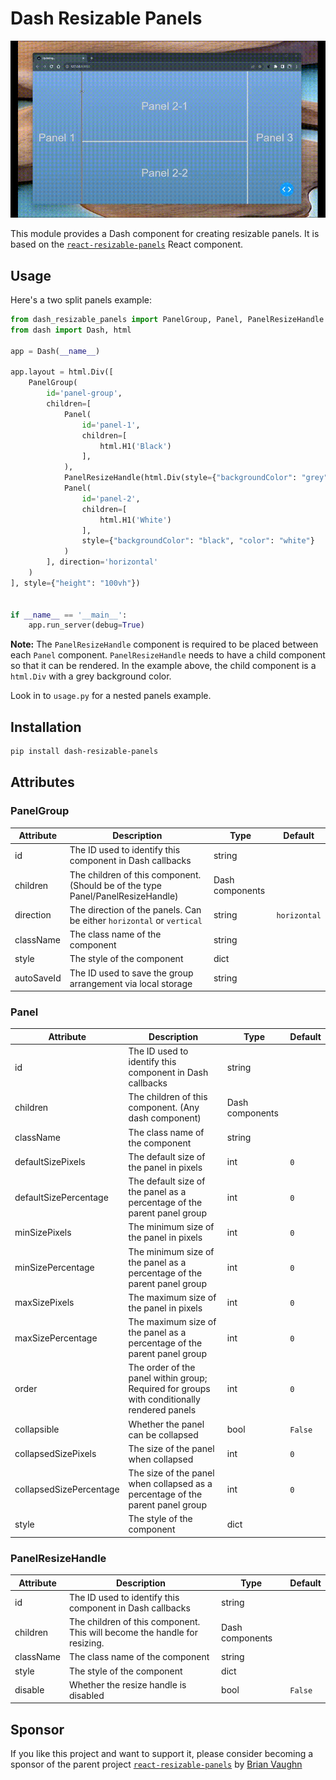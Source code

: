 # Dash Resizable Panels

![dash_resizable_handles](./assets/dash_resizable_panels.gif)

This module provides a Dash component for creating resizable panels. It is based on the 
[`react-resizable-panels`](https://github.com/bvaughn/react-resizable-panels) React component.

## Usage

Here's a two split panels example:

```python
from dash_resizable_panels import PanelGroup, Panel, PanelResizeHandle
from dash import Dash, html

app = Dash(__name__)

app.layout = html.Div([
    PanelGroup(
        id='panel-group',
        children=[
            Panel(
                id='panel-1',
                children=[
                    html.H1('Black')
                ],
            ),
            PanelResizeHandle(html.Div(style={"backgroundColor": "grey", "height": "100%", "width": "5px"})),
            Panel(
                id='panel-2',
                children=[
                    html.H1('White')
                ],
                style={"backgroundColor": "black", "color": "white"}
            )
        ], direction='horizontal'
    )
], style={"height": "100vh"})


if __name__ == '__main__':
    app.run_server(debug=True)

```

**Note:** The `PanelResizeHandle` component is required to be placed between each `Panel` component.
`PanelResizeHandle` needs to have a child component so that it can be rendered.
In the example above, the child component is a `html.Div` with a grey background color.


Look in to `usage.py` for a nested panels example.

## Installation

```bash
pip install dash-resizable-panels
```

## Attributes

### PanelGroup

| Attribute | Description | Type | Default |
| --- | --- | --- | --- |
| id | The ID used to identify this component in Dash callbacks | string | |
| children | The children of this component. (Should be of the type Panel/PanelResizeHandle) | Dash components | |
| direction | The direction of the panels. Can be either `horizontal` or `vertical` | string | `horizontal` |
| className | The class name of the component | string | |
| style | The style of the component | dict | |
| autoSaveId | The ID used to save the group arrangement via local storage | string | |


### Panel

| Attribute | Description | Type | Default |
| --- | --- | --- | --- |
| id | The ID used to identify this component in Dash callbacks | string | |
| children | The children of this component. (Any dash component) | Dash components | |
| className | The class name of the component | string | |
| defaultSizePixels | The default size of the panel in pixels | int | `0` |
| defaultSizePercentage | The default size of the panel as a percentage of the parent panel group | int | `0` |
| minSizePixels | The minimum size of the panel in pixels | int | `0` |
| minSizePercentage | The minimum size of the panel as a percentage of the parent panel group | int | `0` |
| maxSizePixels | The maximum size of the panel in pixels | int | `0` |
| maxSizePercentage | The maximum size of the panel as a percentage of the parent panel group | int | `0` |
| order | The order of the panel within group; Required for groups with conditionally rendered panels | int | `0` |
| collapsible | Whether the panel can be collapsed | bool | `False` |
| collapsedSizePixels | The size of the panel when collapsed | int | `0` |
| collapsedSizePercentage | The size of the panel when collapsed as a percentage of the parent panel group | int | `0` |
| style | The style of the component | dict | |

### PanelResizeHandle

| Attribute | Description | Type | Default |
| --- | --- | --- | --- |
| id | The ID used to identify this component in Dash callbacks | string | |
| children | The children of this component. This will become the handle for resizing. | Dash components | |
| className | The class name of the component | string | |
| style | The style of the component | dict | |
| disable | Whether the resize handle is disabled | bool | `False` |

## Sponsor

If you like this project and want to support it, please consider becoming a sponsor of the parent project
[`react-resizable-panels`](https://github.com/bvaughn/react-resizable-panels) by [Brian Vaughn](https://github.com/sponsors/bvaughn/)
